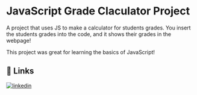 
# JavaScript Grade Claculator Project

A project that uses JS to make a calculator for students grades. You insert the students grades into the code, and it shows their grades in the webpage!

This project was great for learning the basics of JavaScript!
## 🔗 Links
[![linkedin](https://img.shields.io/badge/linkedin-0A66C2?style=for-the-badge&logo=linkedin&logoColor=white)](https://www.linkedin.com/rubenscpneto)


